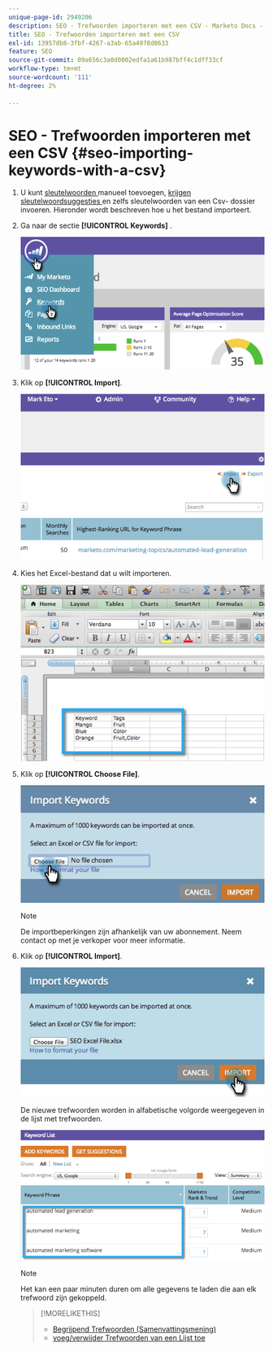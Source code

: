 ```yaml
---
unique-page-id: 2949206
description: SEO - Trefwoorden importeren met een CSV - Marketo Docs - Productdocumentatie
title: SEO - Trefwoorden importeren met een CSV
exl-id: 13957db8-3fbf-4267-a3ab-65a4978d8633
feature: SEO
source-git-commit: 09a656c3a0d0002edfa1a61b987bff4c1dff33cf
workflow-type: tm+mt
source-wordcount: '111'
ht-degree: 2%

---
```


# SEO - Trefwoorden importeren met een CSV {#seo-importing-keywords-with-a-csv}

1. U kunt [ sleutelwoorden ](/help/marketo/product-docs/additional-apps/seo/keywords/seo-add-keywords.md) manueel toevoegen, [ krijgen sleutelwoordsuggesties ](/help/marketo/product-docs/additional-apps/seo/keywords/seo-get-suggested-keywords.md) en zelfs sleutelwoorden van een Csv- dossier invoeren. Hieronder wordt beschreven hoe u het bestand importeert.

1. Ga naar de sectie **[!UICONTROL Keywords]** .

   ![](assets/image2014-9-18-11-3a44-3a25.png)

1. Klik op **[!UICONTROL Import]**.

   ![](assets/image2014-9-18-11-3a44-3a36.png)

1. Kies het Excel-bestand dat u wilt importeren.

   ![](assets/image2014-9-18-11-3a44-3a42.png)

1. Klik op **[!UICONTROL Choose File]**.

   ![](assets/image2014-9-18-11-3a44-3a46.png)

   >[!NOTE]
   >
   >De importbeperkingen zijn afhankelijk van uw abonnement. Neem contact op met je verkoper voor meer informatie.

1. Klik op **[!UICONTROL Import]**.

   ![](assets/image2014-9-18-11-3a45-3a25.png)

   De nieuwe trefwoorden worden in alfabetische volgorde weergegeven in de lijst met trefwoorden.

   ![](assets/image2014-9-18-11-3a45-3a30.png)

   >[!NOTE]
   >
   >Het kan een paar minuten duren om alle gegevens te laden die aan elk trefwoord zijn gekoppeld.

   >[!MORELIKETHIS]
   >
   >* [ Begrijpend Trefwoorden (Samenvattingsmening) ](/help/marketo/product-docs/additional-apps/seo/keywords/seo-understanding-keywords.md)
   >* [ voeg/verwijder Trefwoorden van een Lijst toe ](/help/marketo/product-docs/additional-apps/seo/keywords/seo-add-remove-keywords-from-a-list.md)

